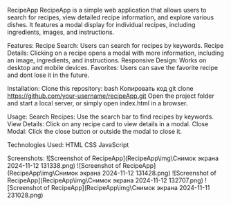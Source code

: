 RecipeApp
RecipeApp is a simple web application that allows users to search for recipes, view detailed recipe information, and explore various dishes. It features a modal display for individual recipes, including ingredients, images, and instructions.

Features:
Recipe Search: Users can search for recipes by keywords.
Recipe Details: Clicking on a recipe opens a modal with more information, including an image, ingredients, and instructions.
Responsive Design: Works on desktop and mobile devices.
Favorites: Users can save the favorite recipe and dont lose it in the future.

Installation:
Clone this repository:
bash
Копировать код
git clone https://github.com/your-username/recipeApp.git
Open the project folder and start a local server, or simply open index.html in a browser.

Usage:
Search Recipes: Use the search bar to find recipes by keywords.
View Details: Click on any recipe card to view details in a modal.
Close Modal: Click the close button or outside the modal to close it.

Technologies Used:
HTML
CSS
JavaScript

Screenshots:
![Screenshot of RecipeApp](RecipeApp\img\Снимок экрана 2024-11-12 131338.png)
![Screenshot of RecipeApp](RecipeApp\img\Снимок экрана 2024-11-12 131428.png)
![Screenshot of RecipeApp](RecipeApp\img\Снимок экрана 2024-11-12 132707.png)
![Screenshot of RecipeApp](RecipeApp\img\Снимок экрана 2024-11-11 231028.png)





